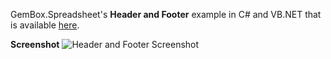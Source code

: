 GemBox.Spreadsheet's **Header and Footer** example in C# and VB.NET that is available [here](https://www.gemboxsoftware.com/spreadsheet/examples/excel-header-footer/210).

**Screenshot**
![Header and Footer Screenshot](https://www.gemboxsoftware.com/Spreadsheet/Examples/Content/BasicFeatures/HeaderandFooter/HeadersAndFooters.png)
